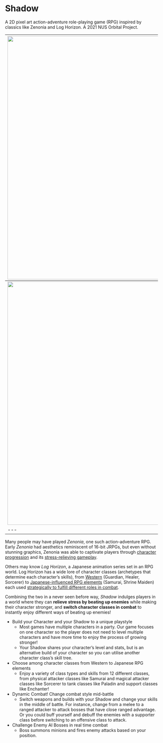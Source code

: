 # Shadow

A 2D pixel art action-adventure role-playing game (RPG) inspired by classics like Zenonia and Log Horizon. A 2021 NUS Orbital Project.

| <img src="https://github.com/gycgabriel/Shadow/blob/main/Resources/Screenshots/v0.3/Shadow-v0.3.0-4.png" width="800" /> | <img src="https://github.com/gycgabriel/Shadow/blob/main/Resources/Screenshots/v0.3/Shadow-v0.3.0-5.png" width="800" /> |
| --- | --- |
| <img src="https://github.com/gycgabriel/Shadow/blob/main/Resources/Screenshots/v0.3/Shadow-v0.3.0-7.png" width="800" /> | <img src="https://github.com/gycgabriel/Shadow/blob/main/Resources/Screenshots/v0.3/Shadow-v0.3.0-10.png" width="800" /> |
| --- | --- |


Many people may have played _Zenonia_, one such action-adventure RPG. Early _Zenonia_ had aesthetics reminiscent of 16-bit JRPGs, but even without stunning graphics, Zenonia was able to captivate players through <span style="text-decoration:underline;">character progression</span> and its <span style="text-decoration:underline;">stress-relieving gameplay</span>.

Others may know _Log Horizon_, a Japanese animation series set in an RPG world. Log Horizon has a wide lore of character classes (archetypes that determine each character’s skills), from <span style="text-decoration:underline;">Western</span> (Guardian, Healer, Sorcerer) to <span style="text-decoration:underline;">Japanese-influenced RPG elements</span> (Samurai, Shrine Maiden) each used <span style="text-decoration:underline;">strategically to fulfill different roles in combat</span>.

Combining the two in a never seen before way, _Shadow_ indulges players in a world where they can **relieve stress by beating up enemies** while making their character stronger, and **switch character classes in combat** to instantly enjoy different ways of beating up enemies!

 
*   Build your Character and your Shadow to a unique playstyle
    *   Most games have multiple characters in a party. Our game focuses on one character so the player does not need to level multiple characters and have more time to enjoy the process of growing stronger! 
    *   Your Shadow shares your character’s level and stats, but is an alternative build of your character so you can utilise another character class’s skill tree.
*   Choose among character classes from Western to Japanese RPG elements
    *   Enjoy a variety of class types and skills from 12 different classes, from physical attacker classes like Samurai and magical attacker classes like Sorcerer to tank classes like Paladin and support classes like Enchanter!
*   Dynamic Combat! Change combat style mid-battle
    *   Switch weapons and builds with your Shadow and change your skills in the middle of battle. For instance, change from a melee to a ranged attacker to attack bosses that have close ranged advantage. Or you could buff yourself and debuff the enemies with a supporter class before switching to an offensive class to attack.
*   Challenge Enemy AI Bosses in real time combat
    *   Boss summons minions and fires enemy attacks based on your position. 
    
    
